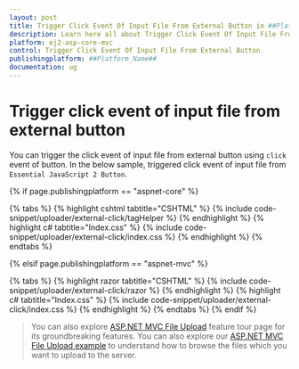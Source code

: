 ```yaml
---
layout: post
title: Trigger Click Event Of Input File From External Button in ##Platform_Name## Uploader Component
description: Learn here all about Trigger Click Event Of Input File From External Button in Syncfusion ##Platform_Name## Uploader component of syncfusion and more.
platform: ej2-asp-core-mvc
control: Trigger Click Event Of Input File From External Button
publishingplatform: ##Platform_Name##
documentation: ug
---
```



# Trigger click event of input file from external button

You can trigger the click event of input file from external button using `click` event of button. In the below sample, triggered click event of input file from `Essential JavaScript 2 Button`.

{% if page.publishingplatform == "aspnet-core" %}

{% tabs %}
{% highlight cshtml tabtitle="CSHTML" %}
{% include code-snippet/uploader/external-click/tagHelper %}
{% endhighlight %}
{% highlight c# tabtitle="Index.css" %}
{% include code-snippet/uploader/external-click/index.css %}
{% endhighlight %}
{% endtabs %}

{% elsif page.publishingplatform == "aspnet-mvc" %}

{% tabs %}
{% highlight razor tabtitle="CSHTML" %}
{% include code-snippet/uploader/external-click/razor %}
{% endhighlight %}
{% highlight c# tabtitle="Index.css" %}
{% include code-snippet/uploader/external-click/index.css %}
{% endhighlight %}
{% endtabs %}
{% endif %}


> You can also explore [ASP.NET MVC File Upload](https://www.syncfusion.com/aspnet-mvc-ui-controls/file-upload) feature tour page for its groundbreaking features. You can also explore our [ASP.NET MVC File Upload example](https://ej2.syncfusion.com/aspnetmvc/Uploader/DefaultFunctionalities#/material) to understand how to browse the files which you want to upload to the server.